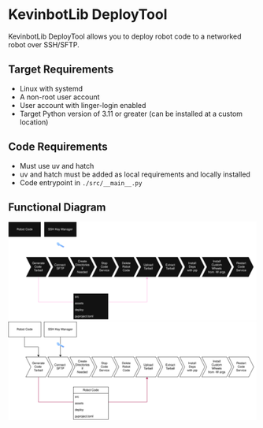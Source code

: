 # KevinbotLib DeployTool

KevinbotLib DeployTool allows you to deploy robot code to a networked robot over SSH/SFTP.

## Target Requirements

* Linux with systemd
* A non-root user account
* User account with linger-login enabled
* Target Python version of 3.11 or greater (can be installed at a custom location)

## Code Requirements

* Must use uv and hatch
* uv and hatch must be added as local requirements and locally installed
* Code entrypoint in `./src/__main__.py`

## Functional Diagram

![deploytool-diagram-dark.svg](../media/deploytool-diagram-dark.svg#only-dark)
![deploytool-diagram-dark.svg](../media/deploytool-diagram-light.svg#only-light)
